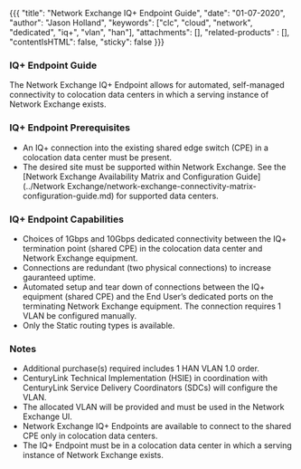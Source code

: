 {{{
  "title": "Network Exchange IQ+ Endpoint Guide",
  "date": "01-07-2020",
  "author": "Jason Holland",
  "keywords": ["clc", "cloud", "network", "dedicated", "iq+", "vlan", "han"],
  "attachments": [],
  "related-products" : [],
  "contentIsHTML": false,
  "sticky": false
}}}

### IQ+ Endpoint Guide

The Network Exchange IQ+ Endpoint allows for automated, self-managed connectivity to colocation data centers in which a serving instance of Network Exchange exists.

### IQ+ Endpoint Prerequisites

* An IQ+ connection into the existing shared edge switch (CPE) in a colocation data center must be present.
* The desired site must be supported within Network Exchange. See the [Network Exchange Availability Matrix and Configuration Guide](../Network Exchange/network-exchange-connectivity-matrix-configuration-guide.md) for supported data centers.

### IQ+ Endpoint Capabilities

* Choices of 1Gbps and 10Gbps dedicated connectivity between the IQ+ termination point (shared CPE) in the colocation data center and Network Exchange equipment.
* Connections are redundant (two physical connections) to increase gauranteed uptime.
* Automated setup and tear down of connections between the IQ+ equipment (shared CPE) and the End User’s dedicated ports on the terminating Network Exchange equipment. The connection requires 1 VLAN be configured manually.  
* Only the Static routing types is available.

### Notes

* Additional purchase(s) required includes 1 HAN VLAN 1.0 order.
* CenturyLink Technical Implementation (HSIE) in coordination with CenturyLink Service Delivery Coordinators (SDCs) will configure the VLAN.
* The allocated VLAN will be provided and must be used in the Network Exchange UI.  
* Network Exchange IQ+ Endpoints are available to connect to the shared CPE only in colocation data centers.
* The IQ+ Endpoint must be in a colocation data center in which a serving instance of Network Exchange exists.
